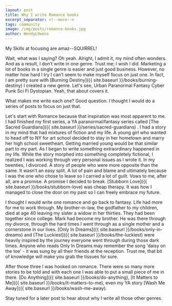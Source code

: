 ```yaml
---
layout: post
title: Why I write Romance books
excerpt_separator: <!--more-->
tags: community
image: /img/posts/romance-books.jpg
author: WendyLOwens
---
```

My Skills at focusing are amaz--SQUIRREL!

Wait, what was I saying? Oh yeah. Alright, I admit it, my mind often wonders. And as a result, I don’t write in one genre. Trust me; I wish I did. Marketing a lot of books in a single genre is easier and just good business. However, no matter how hard I try I can’t seem to make myself focus on just one. In fact, I am pretty sure with [Burning Destiny]({{ site.baseurl }}/books/burning-destiny) I created a new genre. Let's see, Urban Paranormal Fantasy Cyber Punk Sci Fi Dystopian. Yeah, that about covers it.
<!--more-->
What makes me write each one? Good question. I thought I would do a series of posts to focus on just that.

Let's start with Romance because that inspiration was most apparent to me. I had finished my first series, a YA paranormal/fantasy series called [The Sacred Guardians]({{ site.baseurl }}/series/sacred-guardians) . I had a story in my mind that had mixtures of fiction and my life. A young girl who wanted to head off to NY for art school decided to stay in her hometown and marry her high school sweetheart. Getting married young would be that similar part to my part. As I began to write something extraordinary happened in my life. While the story morphed into something completely fictional, I realized I was working through very personal issues as I wrote it. In my twenties, I divorced. A story of people who were more opposite than the same. It wasn’t an easy split. A lot of pain and blame and ultimately because I was the one who chose to leave so I carried a lot of guilt. Vows to me, after all, are a promise. A promise I decided to break. [Stubborn Love]({{ site.baseurl }}/books/stubborn-love) was cheap therapy. It was how I managed to close the door on my past so I can freely embrace my future.

I thought I would write one romance and go back to fantasy. Life had more for me to work through. My brother-in-law, the godfather to my children, died at age 40 leaving my sister a widow in her thirties. They had been together since college. Mark had become my brother. He was there through my divorce, through the hard times I went through as a single mother and a cornerstone in our lives. [Only In Dreams]({{ site.baseurl }}/books/only-in-dreams) and [The Luckiest]({{ site.baseurl }}/books/the-luckiest) were heavily inspired by the journey everyone went through during those dark times. Anyone who reads Only In Dreams may remember the song 'daisy on the toe' - it was sung by all their friends at the reception. Trust me, that bit of knowledge will make you grab the tissues for sure.

After those three I was hooked on romance. There were so many more stories to be told and with each one I was able to put a small piece of me in there. [Do Anything]({{ site.baseurl }}/books/do-anything), [It Matters to Me]({{ site.baseurl }}/books/it-matters-to-me), even my YA story [Wash Me Away]({{ site.baseurl }}/books/wash-me-away).

Stay tuned for a later post to hear about why I write all those other genres.
